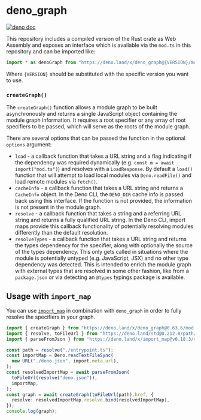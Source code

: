 # deno_graph

[![deno doc](https://doc.deno.land/badge.svg)](https://doc.deno.land/https://deno.land/x/deno_graph/mod.ts)

This repository includes a compiled version of the Rust crate as Web Assembly
and exposes an interface which is available via the `mod.ts` in this repository
and can be imported like:

```js
import * as denoGraph from "https://deno.land/x/deno_graph@{VERSION}/mod.ts";
```

Where `{VERSION}` should be substituted with the specific version you want to
use.

### `createGraph()`

The `createGraph()` function allows a module graph to be built asynchronously
and returns a single JavaScript object containing the module graph information.
It requires a root specifier or any array of root specifiers to be passed, which
will serve as the roots of the module graph.

There are several options that can be passed the function in the optional
`options` argument:

- `load` - a callback function that takes a URL string and a flag indicating if
  the dependency was required dynamically (e.g.
  `const m = await import("mod.ts")`) and resolves with a `LoadResponse`. By
  default a `load()` function that will attempt to load local modules via
  `Deno.readFile()` and load remote modules via `fetch()`.
- `cacheInfo` - a callback function that takes a URL string and returns a
  `CacheInfo` object. In the Deno CLI, the `DENO_DIR` cache info is passed back
  using this interface. If the function is not provided, the information is not
  present in the module graph.
- `resolve` - a callback function that takes a string and a referring URL string
  and returns a fully qualified URL string. In the Deno CLI, import maps provide
  this callback functionality of potentially resolving modules differently than
  the default resolution.
- `resolveTypes` - a callback function that takes a URL string and returns the
  types dependency for the specifier, along with optionally the source of the
  types dependency. This only gets called in situations where the module is
  potentially untyped (e.g. JavaScript, JSX) and no other type dependency was
  detected. This is intended to enrich the module graph with external types that
  are resolved in some other fashion, like from a `package.json` or via
  detecting an `@types` typings package is available.

## Usage with `import_map`

You can use [`import_map`](https://deno.land/x/import_map) in combination with
`deno_graph` in order to fully resolve the specifiers in your graph.

```ts
import { createGraph } from "https://deno.land/x/deno_graph@0.63.6/mod.ts";
import { resolve, toFileUrl } from "https://deno.land/std@0.212.0/path/mod.ts";
import { parseFromJson } from "https://deno.land/x/import_map@v0.18.3/mod.ts";

const path = resolve("./entrypoint.ts");
const importMap = Deno.readTextFileSync(
  new URL("./deno.json", import.meta.url),
);
const resolvedImportMap = await parseFromJson(
  toFileUrl(resolve("deno.json")),
  importMap,
);
const graph = await createGraph(toFileUrl(path).href, {
  resolve: resolvedImportMap.resolve.bind(resolvedImportMap),
});
console.log(graph);
```

